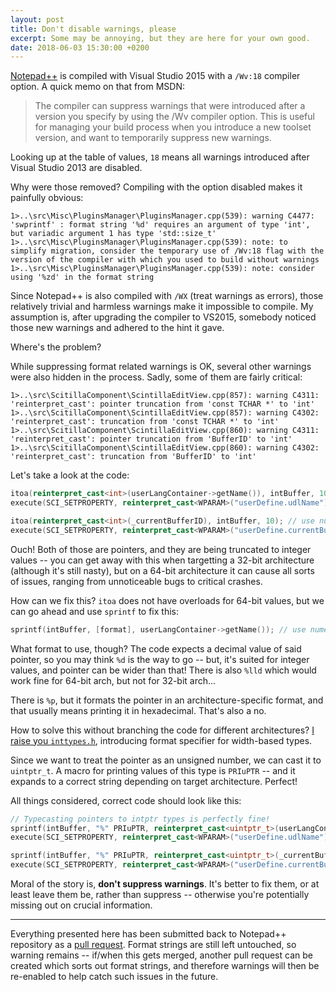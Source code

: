```yaml
---
layout: post
title: Don't disable warnings, please
excerpt: Some may be annoying, but they are here for your own good.
date: 2018-06-03 15:30:00 +0200
---
```

[Notepad++](https://notepad-plus-plus.org/download/v7.5.6.html) is compiled with Visual Studio 2015 with a `/Wv:18` compiler option. A quick memo on that from MSDN:
> The compiler can suppress warnings that were introduced after a version you specify by using the /Wv compiler option.
> This is useful for managing your build process when you introduce a new toolset version, and want to temporarily suppress new warnings.

Looking up at the table of values, `18` means all warnings introduced after Visual Studio 2013 are disabled.

Why were those removed? Compiling with the option disabled makes it painfully obvious:
```
1>..\src\Misc\PluginsManager\PluginsManager.cpp(539): warning C4477: 'swprintf' : format string '%d' requires an argument of type 'int', but variadic argument 1 has type 'std::size_t'
1>..\src\Misc\PluginsManager\PluginsManager.cpp(539): note: to simplify migration, consider the temporary use of /Wv:18 flag with the version of the compiler with which you used to build without warnings
1>..\src\Misc\PluginsManager\PluginsManager.cpp(539): note: consider using '%zd' in the format string
```

Since Notepad++ is also compiled with `/WX` (treat warnings as errors), those relatively trivial and harmless warnings make it impossible to compile.
My assumption is, after upgrading the compiler to VS2015, somebody noticed those new warnings and adhered to the hint it gave.

Where's the problem?

While suppressing format related warnings is OK, several other warnings were also hidden in the process. Sadly, some of them are fairly critical:
```
1>..\src\ScitillaComponent\ScintillaEditView.cpp(857): warning C4311: 'reinterpret_cast': pointer truncation from 'const TCHAR *' to 'int'
1>..\src\ScitillaComponent\ScintillaEditView.cpp(857): warning C4302: 'reinterpret_cast': truncation from 'const TCHAR *' to 'int'
1>..\src\ScitillaComponent\ScintillaEditView.cpp(860): warning C4311: 'reinterpret_cast': pointer truncation from 'BufferID' to 'int'
1>..\src\ScitillaComponent\ScintillaEditView.cpp(860): warning C4302: 'reinterpret_cast': truncation from 'BufferID' to 'int'
```

Let's take a look at the code:
```cpp
itoa(reinterpret_cast<int>(userLangContainer->getName()), intBuffer, 10); // use numeric value of TCHAR pointer
execute(SCI_SETPROPERTY, reinterpret_cast<WPARAM>("userDefine.udlName"), reinterpret_cast<LPARAM>(intBuffer));

itoa(reinterpret_cast<int>(_currentBufferID), intBuffer, 10); // use numeric value of BufferID pointer
execute(SCI_SETPROPERTY, reinterpret_cast<WPARAM>("userDefine.currentBufferID"), reinterpret_cast<LPARAM>(intBuffer));
```

Ouch! Both of those are pointers, and they are being truncated to integer values -- you can get away with this when targetting a 32-bit architecture (although it's still nasty),
but on a 64-bit architecture it can cause all sorts of issues, ranging from unnoticeable bugs to critical crashes.

How can we fix this? `itoa` does not have overloads for 64-bit values, but we can go ahead and use `sprintf` to fix this:
```cpp
sprintf(intBuffer, [format], userLangContainer->getName()); // use numeric value of TCHAR pointer
```

What format to use, though? The code expects a decimal value of said pointer, so you may think `%d` is the way to go -- but, it's suited for integer values,
and pointer can be wider than that! There is also `%lld` which would work fine for 64-bit arch, but not for 32-bit arch...

There is `%p`, but it formats the pointer in an architecture-specific format, and that usually means printing it in hexadecimal. That's also a no.

How to solve this without branching the code for different architectures? [I raise you `inttypes.h`](http://www.cplusplus.com/reference/cinttypes/),
introducing format specifier for width-based types.

Since we want to treat the pointer as an unsigned number, we can cast it to `uintptr_t`. A macro for printing values of this type is `PRIuPTR` -- and it
expands to a correct string depending on target architecture. Perfect!

All things considered, correct code should look like this:
```cpp
// Typecasting pointers to intptr types is perfectly fine!
sprintf(intBuffer, "%" PRIuPTR, reinterpret_cast<uintptr_t>(userLangContainer->getName()));
execute(SCI_SETPROPERTY, reinterpret_cast<WPARAM>("userDefine.udlName"), reinterpret_cast<LPARAM>(intBuffer));

sprintf(intBuffer, "%" PRIuPTR, reinterpret_cast<uintptr_t>(_currentBufferID));
execute(SCI_SETPROPERTY, reinterpret_cast<WPARAM>("userDefine.currentBufferID"), reinterpret_cast<LPARAM>(intBuffer));
```

Moral of the story is, **don't suppress warnings**. It's better to fix them, or at least leave them be, rather than suppress -- otherwise you're
potentially missing out on crucial information.

<hr>

Everything presented here has been submitted back to Notepad++ repository as a [pull request](https://github.com/notepad-plus-plus/notepad-plus-plus/pull/4544).
Format strings are still left untouched, so warning remains -- if/when this gets merged, another pull request can be created which sorts out format strings,
and therefore warnings will then be re-enabled to help catch such issues in the future.
